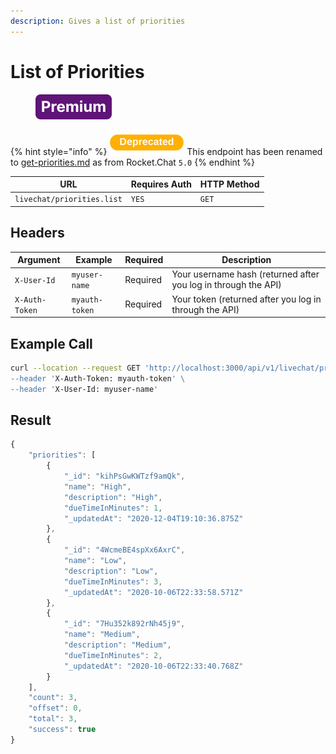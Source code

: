 ```yaml
---
description: Gives a list of priorities
---
```


# List of Priorities

<figure><img src="../../../../../../../../.gitbook/assets/Premium.svg" alt=""><figcaption></figcaption></figure>

{% hint style="info" %}
![](../../../../../../../../.gitbook/assets/Deprecated.png) This endpoint has been renamed to [get-priorities.md](get-priorities.md "mention") as from Rocket.Chat `5.0`
{% endhint %}

| URL                        | Requires Auth | HTTP Method |
| -------------------------- | ------------- | ----------- |
| `livechat/priorities.list` | `YES`         | `GET`       |

## Headers

| Argument       | Example        | Required | Description                                                    |
| -------------- | -------------- | -------- | -------------------------------------------------------------- |
| `X-User-Id`    | `myuser-name`  | Required | Your username hash (returned after you log in through the API) |
| `X-Auth-Token` | `myauth-token` | Required | Your token (returned after you log in through the API)         |

## Example Call

```bash
curl --location --request GET 'http://localhost:3000/api/v1/livechat/priorities.list\
--header 'X-Auth-Token: myauth-token' \
--header 'X-User-Id: myuser-name'
```

## Result

```javascript
{
    "priorities": [
        {
            "_id": "kihPsGwKWTzf9amQk",
            "name": "High",
            "description": "High",
            "dueTimeInMinutes": 1,
            "_updatedAt": "2020-12-04T19:10:36.875Z"
        },
        {
            "_id": "4WcmeBE4spXx6AxrC",
            "name": "Low",
            "description": "Low",
            "dueTimeInMinutes": 3,
            "_updatedAt": "2020-10-06T22:33:58.571Z"
        },
        {
            "_id": "7Hu352k892rNh45j9",
            "name": "Medium",
            "description": "Medium",
            "dueTimeInMinutes": 2,
            "_updatedAt": "2020-10-06T22:33:40.768Z"
        }
    ],
    "count": 3,
    "offset": 0,
    "total": 3,
    "success": true
}
```
